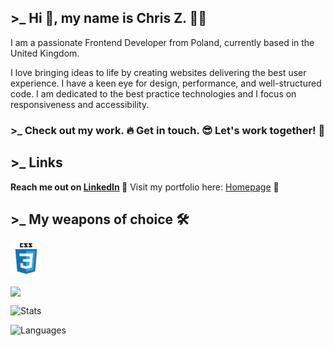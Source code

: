 ## >_ Hi 👋, my name is Chris Z. 👨‍💻

I am a passionate Frontend Developer from Poland, currently based in the United Kingdom.

I love bringing ideas to life by creating websites delivering the best user experience. I have a keen eye for design, performance, and well-structured code. I am dedicated to the best practice technologies and I focus on responsiveness and accessibility.

### >_ Check out my work. 🔥 Get in touch. 😎 Let's work together!  🤝

## >_ Links
**Reach me out on [LinkedIn][1] 🔗**
Visit my portfolio here: [Homepage][2] 🔗

[1]: https://www.linkedin.com/in/chrisZ85/
[2]: hhttps://chris-z.netlify.app/

## >_ My weapons of choice 🛠

<p align="left"> 


 <a href="https://www.w3schools.com/css/" target="_blank"> <img src="https://raw.githubusercontent.com/devicons/devicon/master/icons/css3/css3-original-wordmark.svg" alt="css3" width="50" height="50"/> </a> 

<img align='center' src="https://media.giphy.com/media/qgQUggAC3Pfv687qPC/giphy.gif" width="400">

 
![Stats](https://github-readme-stats.vercel.app/api?username=Chris-Z-85&count_private=true&show_icons=true&theme=dark)
 
![Languages](https://github-readme-stats.vercel.app/api/top-langs/?username=Chris-Z-85&theme=dark&layout=compact)
